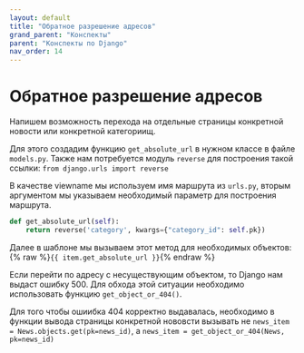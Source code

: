 ```yaml
---
layout: default
title: "Обратное разрешение адресов"
grand_parent: "Конспекты"
parent: "Конспекты по Django"
nav_order: 14
---
```


# Обратное разрешение адресов

Напишем возможность перехода на отдельные страницы конкретной новости или конкретной категориищ.

Для этого создадим функцию `get_absolute_url` в нужном классе в файле `models.py`. Также нам потребуется модуль `reverse` для построения такой ссылки: `from django.urls import reverse`

В качестве viewname мы используем имя маршрута из `urls.py`, вторым аргументом мы указываем необходимый параметр для построения маршрута.

```python
def get_absolute_url(self):
	return reverse('category', kwargs={"category_id": self.pk})
```

Далее в шаблоне мы вызываем этот метод для необходимых объектов: {% raw %}`{{ item.get_absolute_url }}`{% endraw %}

Если перейти по адресу с несуществующим объектом, то Django нам выдаст ошибку 500. Для обхода этой ситуации необходимо использовать функцию `get_object_or_404()`.

Для того чтобы ошиибка 404 корректно выдавалась, необходимо в функции вывода страницы конкретной нововсти вызывать не `news_item = News.objects.get(pk=news_id)`, а `news_item = get_object_or_404(News, pk=news_id)`